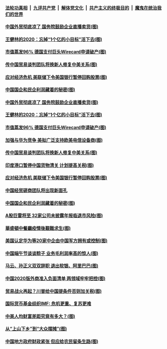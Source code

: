 ####  [法轮功真相](../../../../basic/blob/master/README.md?t=06271002) &nbsp;|&nbsp; [九评共产党](../../../../9ping.md/blob/master/README.md?t=06271002) &nbsp;|&nbsp; [解体党文化](../../../../jtdwh.md/blob/master/README.md?t=06271002)  &nbsp;|&nbsp; [共产主义的终极目的](../../../../gczydzjmd.md/blob/master/README.md?t=06271002) &nbsp;|&nbsp; [魔鬼在统治我们的世界](../../../../mgztzwmdsj.md/blob/master/README.md?t=06271002) 

#### [中国外贸彻底凉了 国务院鼓励企业直播卖货(图)](../pages/p5/937813.md?t=06271002) 

#### [王健林的2020：忘掉“1个亿的小目标”活下去(图)](../pages/p5/937834.md?t=06271002) 

#### [市值蒸发96% 德国支付巨头Wirecard申请破产(图)](../pages/p5/937805.md?t=06271002) 

#### [传中国贸易谈判团队将换新人修复中美关系(图)](../pages/p5/937793.md?t=06271002) 

#### [应对经济危机 美联储下令美国银行暂停回购股票(图)](../pages/p5/937760.md?t=06271002) 

#### [中国国企和民企利润藏着的秘密(图)](../pages/p5/937711.md?t=06271002) 

#### [中国外贸彻底凉了 国务院鼓励企业直播卖货(图)](../pages/p5/937813.md?t=06271002) 

#### [王健林的2020：忘掉“1个亿的小目标”活下去(图)](../pages/p5/937834.md?t=06271002) 

#### [市值蒸发96% 德国支付巨头Wirecard申请破产(图)](../pages/p5/937805.md?t=06271002) 

#### [加强与华为竞争 美拟广泛支持欧美电信设备商(图)](../pages/p5/937802.md?t=06271002) 

#### [传中国贸易谈判团队将换新人修复中美关系(图)](../pages/p5/937793.md?t=06271002) 

#### [印度港口暂停中国货物清关 计划提高关税(图)](../pages/p5/937779.md?t=06271002) 

#### [应对经济危机 美联储下令美国银行暂停回购股票(图)](../pages/p5/937760.md?t=06271002) 

#### [中国经贸磋商团队将出现新面孔](../pages/p5/937736.md?t=06271002) 

#### [中国国企和民企利润藏着的秘密(图)](../pages/p5/937711.md?t=06271002) 

#### [A股巨雷将至 32家公司未披露年报临退市风险(图)](../pages/p5/937727.md?t=06271002) 

#### [華盛頓中餐廳疫情後艱難求生(图)](../pages/p5/937726.md?t=06271002) 

#### [美国认定华为等20家中企由中国军方拥有或控制(图)](../pages/p5/937724.md?t=06271002) 

#### [中国端午节谈谈粽子 业务毛利润率高的惊人(图)](../pages/p5/937695.md?t=06271002) 

#### [马云、孙正义双双辞职 退出软银、阿里巴巴(图)](../pages/p5/937690.md?t=06271002) 

#### [中国2020版外商准入负面清单 两领域牢牢把控(图)](../pages/p5/937687.md?t=06271002) 

#### [贸易战火再起？川普给中国提条件否则加关税(图)](../pages/p5/937682.md?t=06271002) 

#### [国际货币基金组织IMF: 危机更重、复苏更难](../pages/p5/937676.md?t=06271002) 

#### [中美人均财富差距究竟有多大？(图)](../pages/p5/937633.md?t=06271002) 

#### [从“上山下乡”到“大众摆摊”(图)](../pages/p5/937620.md?t=06271002) 

#### [中国地方政府财政紧张 但应给农民留条生路(图)](../pages/p5/937593.md?t=06271002) 

